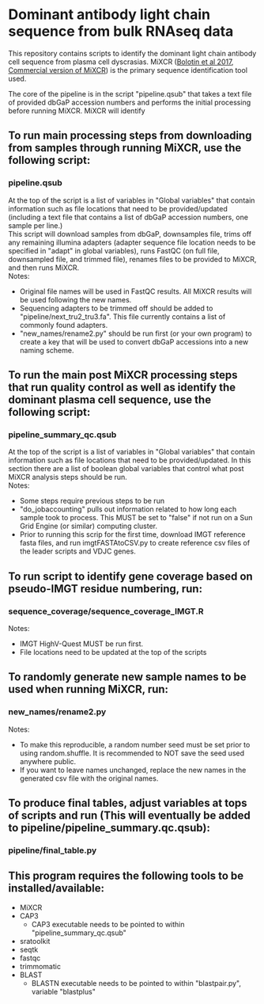 # Dominant antibody light chain sequence from bulk RNAseq data 

This repository contains scripts to identify the dominant light chain antibody cell sequence from plasma cell dyscrasias. MiXCR ([Bolotin et al 2017](https://www.nature.com/articles/nmeth.3364),  [Commercial version of MiXCR](https://docs.milaboratories.com/)) is the primary sequence identification tool used.  

The core of the pipeline is in the script "pipeline.qsub" that takes a text file of provided dbGaP accession numbers and performs the initial processing before running MiXCR. MiXCR will identify 

  
## To run main processing steps from downloading from samples through running MiXCR, use the following script:
### pipeline.qsub ###
At the top of the script is a list of variables in "Global variables" that contain information such as file locations that need to be provided/updated (including a text file that contains a list of dbGaP accession numbers, one sample per line.)   
This script will download samples from dbGaP, downsamples file, trims off any remaining illumina adapters (adapter sequence file location needs to be specified in "adapt" in global variables), runs FastQC (on full file, downsampled file, and trimmed file), renames files to be provided to MiXCR, and then runs MiXCR.  
Notes:  
- Original file names will be used in FastQC results. All MiXCR results will be used following the new names.
- Sequencing adapters to be trimmed off should be added to "pipeline/next_tru2_tru3.fa". This file currently contains a list of commonly found adapters.  
- "new_names/rename2.py" should be run first (or your own program) to create a key that will be used to convert dbGaP accessions into a new naming scheme.
  
  
## To run the main post MiXCR processing steps that run quality control as well as identify the dominant plasma cell sequence, use the following script:
### pipeline_summary_qc.qsub ###
At the top of the script is a list of variables in "Global variables" that contain information such as file locations that need to be provided/updated. In this section there are a list of boolean global variables that control what post MiXCR analysis steps should be run.     
Notes:     
- Some steps require previous steps to be run  
- "do_jobaccounting" pulls out information related to how long each sample took to process. This MUST be set to "false" if not run on a Sun Grid Engine (or similar) computing cluster. 
- Prior to running this scrip for the first time, download IMGT reference fasta files, and run imgtFASTAtoCSV.py to create reference csv files of the leader scripts and VDJC genes. 
 
  
## To run script to identify gene coverage based on pseudo-IMGT residue numbering, run:
### sequence_coverage/sequence_coverage_IMGT.R ###
Notes:  
- IMGT HighV-Quest MUST be run first.
- File locations need to be updated at the top of the scripts

## To randomly generate new sample names to be used when running MiXCR, run:
### new_names/rename2.py ###
Notes:  
- To make this reproducible, a random number seed must be set prior to using random.shuffle. It is recommended to NOT save the seed used anywhere public.
- If you want to leave names unchanged, replace the new names in the generated csv file with the original names.

## To produce final tables, adjust variables at tops of scripts and run (This will eventually be added to pipeline/pipeline_summary.qc.qsub):
### pipeline/final_table.py ###
  
  
## This program requires the following tools to be installed/available:  
- MiXCR
- CAP3  
    - CAP3 executable needs to be pointed to within "pipeline_summary_qc.qsub"
- sratoolkit  
- seqtk  
- fastqc  
- trimmomatic  
- BLAST
    - BLASTN executable needs to be pointed to within "blastpair.py", variable "blastplus"

